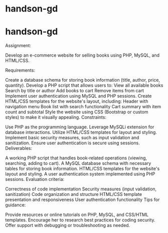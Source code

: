 # handson-gd

# handson-gd
Assignment:

Develop an e-commerce website for selling books using PHP, MySQL, and HTML/CSS.

Requirements:

Create a database schema for storing book information (title, author, price, quantity).
Develop a PHP script that allows users to:
View all available books
Search by title or author
Add books to cart
Remove items from cart
Implement user authentication using MySQL and PHP sessions.
Create HTML/CSS templates for the website's layout, including:
Header with navigation menu
Book list with search functionality
Cart summary with item count and subtotal
Style the website using CSS (Bootstrap or custom styles) to make it visually appealing.
Constraints:

Use PHP as the programming language.
Leverage MySQLi extension for database interactions.
Utilize HTML/CSS templates for layout and styling.
Implement basic security measures, such as input validation and sanitization.
Ensure user authentication is secure using sessions.
Deliverables:

A working PHP script that handles book-related operations (viewing, searching, adding to cart).
A MySQL database schema with necessary tables for storing book information.
HTML/CSS templates for the website's layout and styling.
A user authentication system implemented using PHP sessions.
Evaluation criteria:

Correctness of code implementation
Security measures (input validation, sanitization)
Code organization and structure
HTML/CSS template presentation and responsiveness
User authentication functionality
Tips for guidance:

Provide resources or online tutorials on PHP, MySQL, and CSS/HTML templates.
Encourage her to research best practices for coding security.
Offer support with debugging or troubleshooting as needed.
